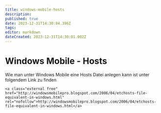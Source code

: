 ```yaml
---
title: windows-mobile-hosts
description: 
published: true
date: 2023-12-31T14:30:04.396Z
tags: 
editor: markdown
dateCreated: 2023-12-31T14:30:01.002Z
---
```


# Windows Mobile - Hosts

Wie man unter Windows Mobile eine Hosts Datei anlegen kann ist unter folgendem Link zu finden

```
<a class="external free" href="http://windowsmobilepro.blogspot.com/2006/04/etchosts-file-equivalent-in-windows.html" rel="nofollow">http://windowsmobilepro.blogspot.com/2006/04/etchosts-file-equivalent-in-windows.html</a>
```